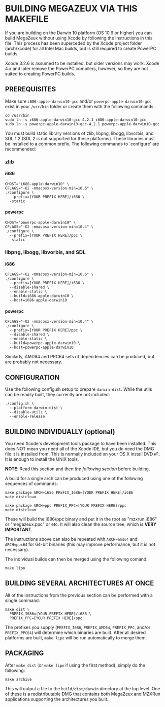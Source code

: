 # BUILDING MEGAZEUX VIA THIS MAKEFILE

If you are building on the Darwin 10 platform (OS 10.6 or higher) you can build
MegaZeux without using Xcode by following the instructions in this file. This
process has been superceded by the Xcode project folder (arch/xcode) for all
Intel Mac builds, but is still required to create PowerPC builds.

Xcode 3.2.6 is assumed to be installed, but older versions may work. Xcode 4.x
and later remove the PowerPC compilers, however, so they are not suited to
creating PowerPC builds.

## PREREQUISITES

Make sure `i686-apple-darwin10-gcc` and/or `powerpc-apple-darwin10-gcc` exist
in your `/usr/bin` folder or create them with the following commands:

```
cd /usr/bin
sudo ln -s i686-apple-darwin10-gcc-4.2.1 i686-apple-darwin10-gcc
sudo ln -s powerpc-apple-darwin10-gcc-4.2.1 powerpc-apple-darwin10-gcc
```

You must build static library versions of zlib, libpng, libogg, libvorbis,
and SDL 1.2 (SDL 2 is not supported for these platforms). These libraries
must be installed to a common prefix. The following commands to `configure'
are recommended:

### zlib

#### i686
```
CHOST="i686-apple-darwin10" \
CFLAGS="-O2 -mmacosx-version-min=10.6" \
./configure \
  --prefix=[YOUR PREFIX HERE]/i686 \
  -static
```

#### powerpc
```
CHOST="powerpc-apple-darwin10" \
CFLAGS="-O2 -mmacosx-version-min=10.4" \
./configure \
  --prefix=[YOUR PREFIX HERE]/ppc \
  -static
```

### libpng, libogg, libvorbis, and SDL

#### i686
```
CFLAGS="-O2 -mmacosx-version-min=10.6" \
./configure \
  --prefix=[YOUR PREFIX HERE]/i686 \
  --disable-shared \
  --enable-static \
  --build=i686-apple-darwin10 \
  --host=i686-apple-darwin10
```

#### powerpc
```
CFLAGS="-O2 -mmacosx-version-min=10.4" \
./configure \
  --prefix=[YOUR PREFIX HERE]/ppc \
  --disable-shared \
  --enable-static \
  --build=powerpc-apple-darwin10 \
  --host=powerpc-apple-darwin10
```

Similarly, AMD64 and PPC64 sets of dependencies can be produced, but are
probably not necessary.

## CONFIGURATION

Use the following config.sh setup to prepare `darwin-dist`. While the utils
can be readily built, they currently are not included:

```
./config.sh \
  --platform darwin-dist \
  --disable-utils \
  --enable-release
```

## BUILDING INDIVIDUALLY (optional)

You need Xcode's development tools package to have been installed. This does
NOT mean you need all of the Xcode IDE, but you do need the DMG file it is
installed from. This is normally included on your OS X install DVD #1. It is
enough to install the UNIX tools.

**NOTE**: Read this section and then _the following section_ before building.

A build for a single arch can be produced using one of the following sequences
of commands:
```
make package ARCH=i686 PREFIX_I686=[YOUR PREFIX HERE]/i686
make distclean
```
```
make package ARCH=ppc PREFIX_PPC=[YOUR PREFIX HERE]/ppc
make distclean
```

These will build the i686/ppc binary and put it in the root as "mzxrun.i686" or
"megazeux.ppc" or etc. It will also clean the source tree, which is **VERY IMPORTANT**.

The instructions above can also be repeated with `ARCH=amd64` and `ARCH=ppc64` for
64-bit binaries (this may improve performance, but it is not necessary).

The individual builds can then be merged using the following comand:
```
make lipo
```

## BUILDING SEVERAL ARCHITECTURES AT ONCE

All of the instructions from the previous section can be performed with a single
command:
```
make dist \
  PREFIX_I686=[YOUR PREFIX HERE]/i686 \
  PREFIX_PPC=[YOUR PREFIX HERE]/ppc
```

The prefixes you supply (`PREFIX_I686`, `PREFIX_AMD64`, `PREFIX_PPC`, and/or
`PREFIX_PPC64`) will determine which binaries are built. After all desired
platforms are built, `make lipo` will be run automatically to merge them.


## PACKAGING

After `make dist` (or `make lipo` if using the first method), simply do the
following:
```
make archive
```

This will output a file to the `build/dist/darwin` directory at the top level.
One of these is a redistributable DMG that contains both MegaZeux and MZXRun
applications supporting the architectures you built.

